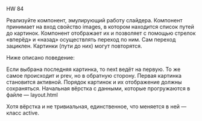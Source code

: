 HW 84

Реализуйте компонент, эмулирующий работу слайдера. Компонент принимает на вход свойство images, 
в котором находится список путей до картинок. Компонент отображает их и позволяет с помощью стрелок «вперёд» 
и «назад» осуществлять переход по ним. Сам переход зациклен. Картинки (пути до них) могут повторятся.

Ниже описано поведение:

Если выбрана последняя картинка, то next ведёт на первую. То же самое происходит и prev, но в обратную сторону.
Первая картинка становится активной. Порядок картинок и их отображение должны сохраняться.
Начальная вёрстка с данными, которые прогружаются в файле — layout.html

Хотя вёрстка и не тривиальная, единственное, что меняется в ней — класс active.

